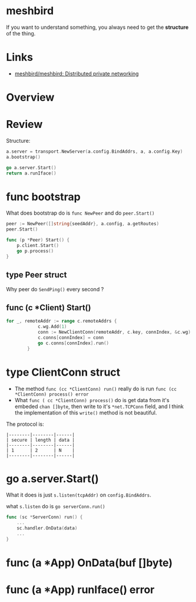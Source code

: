 # meshbird

If you want to understand something, you always need to get the **structure**
of the thing.

# Links

* [meshbird/meshbird: Distributed private networking](https://github.com/meshbird/meshbird)

# Overview

# Review

Structure:  

```go
a.server = transport.NewServer(a.config.BindAddrs, a, a.config.Key)
a.bootstrap()

go a.server.Start()
return a.runIface()
```

# func bootstrap

What does bootstrap do is `func NewPeer` and do `peer.Start()`

```go
peer := NewPeer([]string{seedAddr}, a.config, a.getRoutes)
peer.Start()

func (p *Peer) Start() {
	p.client.Start()
	go p.process()
}
```

## type Peer struct

Why peer do `SendPing()` every second ?

## func (c *Client) Start() 

```go
for _, remoteAddr := range c.remoteAddrs {
			c.wg.Add(1)
			conn := NewClientConn(remoteAddr, c.key, connIndex, &c.wg)
			c.conns[connIndex] = conn
			go c.conns[connIndex].run()
		}
```

# type ClientConn struct

* The method `func (cc *ClientConn) run()` really do is run `func (cc
  *ClientConn) process() error`
* What `func ( cc *ClientConn) process()` do is get data from it's embeded
  `chan []byte`, then write to it's `*net.TCPConn` field, and I think the
  implementation of this `write()` method is not beautiful.

The protocol is:


	|--------|--------|------|
	| secure | length | data |
	|--------|--------|------|
	| 1      | 2      | N    |
	|--------|--------|------|

# go a.server.Start()

What it does is just `s.listen(tcpAddr)` on `config.BindAddrs`.

what `s.listen` do is `go serverConn.run()`

```go
func (sc *ServerConn) run() {
	...
	sc.handler.OnData(data)
	...
}
```

# func (a *App) OnData(buf []byte)


# func (a *App) runIface() error 



